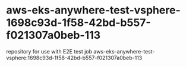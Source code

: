 # aws-eks-anywhere-test-vsphere-1698c93d-1f58-42bd-b557-f021307a0beb-113
repository for use with E2E test job aws-eks-anywhere-test-vsphere:1698c93d-1f58-42bd-b557-f021307a0beb-113
